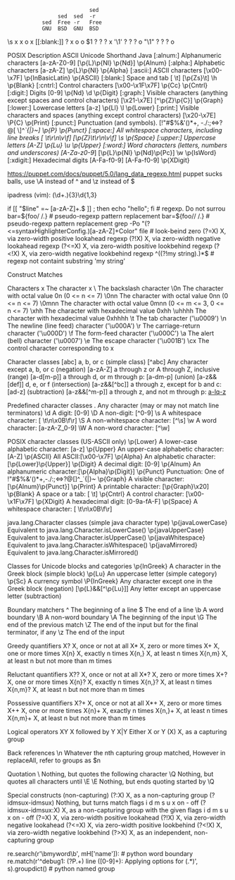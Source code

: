                               sed
                    sed  sed  -r
               sed  Free -r   Free
               GNU  BSD  GNU  BSD
\s              x    x    o    x
[[:blank:]]     ?    x    o    o
$1              ?    ?    ?    x
'\1'            ?    ?    ?    o
"\1"            ?    ?    ?    o


POSIX	Description	ASCII	Unicode	Shorthand	Java
[:alnum:]	Alphanumeric characters	[a-zA-Z0-9]	[\p{L}\p{Nl}
 \p{Nd}]		\p{Alnum}
[:alpha:]	Alphabetic characters	[a-zA-Z]	\p{L}\p{Nl}		\p{Alpha}
[:ascii:]	ASCII characters	[\x00-\x7F]	\p{InBasicLatin}		\p{ASCII}
[:blank:]	Space and tab	[ \t]	[\p{Zs}\t]	\h	\p{Blank}
[:cntrl:]	Control characters	[\x00-\x1F\x7F]	\p{Cc}		\p{Cntrl}
[:digit:]	Digits	[0-9]	\p{Nd}	\d	\p{Digit}
[:graph:]	Visible characters (anything except spaces and control characters)	[\x21-\x7E]	[^\p{Z}\p{C}]		\p{Graph}
[:lower:]	Lowercase letters	[a-z]	\p{Ll}	\l	\p{Lower}
[:print:]	Visible characters and spaces (anything except control characters)	[\x20-\x7E]	\P{C}		\p{Print}
[:punct:]	Punctuation (and symbols).	[!"\#$%&'()*+,
\-./:;<=>?@\[
\\\]^_`{|}~]	\p{P}		\p{Punct}
[:space:]	All whitespace characters, including line breaks	[ \t\r\n\v\f]	[\p{Z}\t\r\n\v\f]	\s	\p{Space}
[:upper:]	Uppercase letters	[A-Z]	\p{Lu}	\u	\p{Upper}
[:word:]	Word characters (letters, numbers and underscores)	[A-Za-z0-9_]	[\p{L}\p{Nl}
 \p{Nd}\p{Pc}]	\w	\p{IsWord}
[:xdigit:]	Hexadecimal digits	[A-Fa-f0-9]	[A-Fa-f0-9]		\p{XDigit}


https://puppet.com/docs/puppet/5.0/lang_data_regexp.html
puppet sucks balls, use \A instead of ^ and \z instead of $

ipadress (vim): \(\d\+\.\)\{3\}\d\{1,3\}

if [[ "$line" =~ [a-zA-Z]+.$ ]] ; then echo "hello"; fi # regexp. Do not surrou
bar=${foo/ /.} # pseudo-regexp pattern replacement
bar=${foo// /.} # pseudo-regexp pattern replacement
grep -Po "(?<=syntaxHighlighterConfig\.)[a-zA-Z]+Color" file # look-beind zero
(?=X)       X, via zero-width positive lookahead  regexp
(?!X)       X, via zero-width negative lookahead  regexp
(?<=X)      X, via zero-width positive lookbehind regexp
(?<!X)      X, via zero-width negative lookbehind regexp
^((?!my string).)*$ # regexp not containt substring 'my string'

Construct     Matches

Characters
x     The character x
\\     The backslash character
\0n     The character with octal value 0n (0 <= n <= 7)
\0nn     The character with octal value 0nn (0 <= n <= 7)
\0mnn     The character with octal value 0mnn (0 <= m <= 3, 0 <= n <= 7)
\xhh     The character with hexadecimal value 0xhh
\uhhhh     The character with hexadecimal value 0xhhhh
\t     The tab character ('\u0009')
\n     The newline (line feed) character ('\u000A')
\r     The carriage-return character ('\u000D')
\f     The form-feed character ('\u000C')
\a     The alert (bell) character ('\u0007')
\e     The escape character ('\u001B')
\cx     The control character corresponding to x

Character classes
[abc]     a, b, or c (simple class)
[^abc]     Any character except a, b, or c (negation)
[a-zA-Z]     a through z or A through Z, inclusive (range)
[a-d[m-p]]     a through d, or m through p: [a-dm-p] (union)
[a-z&&[def]]     d, e, or f (intersection)
[a-z&&[^bc]]     a through z, except for b and c: [ad-z] (subtraction)
[a-z&&[^m-p]]     a through z, and not m through p: [a-lq-z](subtraction)

Predefined character classes
.     Any character (may or may not match line terminators)
\d     A digit: [0-9]
\D     A non-digit: [^0-9]
\s     A whitespace character: [ \t\n\x0B\f\r]
\S     A non-whitespace character: [^\s]
\w     A word character: [a-zA-Z_0-9]
\W     A non-word character: [^\w]

POSIX character classes (US-ASCII only)
\p{Lower}     A lower-case alphabetic character: [a-z]
\p{Upper}     An upper-case alphabetic character:[A-Z]
\p{ASCII}     All ASCII:[\x00-\x7F]
\p{Alpha}     An alphabetic character:[\p{Lower}\p{Upper}]
\p{Digit}     A decimal digit: [0-9]
\p{Alnum}     An alphanumeric character:[\p{Alpha}\p{Digit}]
\p{Punct}     Punctuation: One of !"#$%&'()*+,-./:;<=>?@[\]^_`{|}~
\p{Graph}     A visible character: [\p{Alnum}\p{Punct}]
\p{Print}     A printable character: [\p{Graph}\x20]
\p{Blank}     A space or a tab: [ \t]
\p{Cntrl}     A control character: [\x00-\x1F\x7F]
\p{XDigit}     A hexadecimal digit: [0-9a-fA-F]
\p{Space}     A whitespace character: [ \t\n\x0B\f\r]

java.lang.Character classes (simple java character type)
\p{javaLowerCase}     Equivalent to java.lang.Character.isLowerCase()
\p{javaUpperCase}     Equivalent to java.lang.Character.isUpperCase()
\p{javaWhitespace}     Equivalent to java.lang.Character.isWhitespace()
\p{javaMirrored}     Equivalent to java.lang.Character.isMirrored()

Classes for Unicode blocks and categories
\p{InGreek}     A character in the Greek block (simple block)
\p{Lu}     An uppercase letter (simple category)
\p{Sc}     A currency symbol
\P{InGreek}     Any character except one in the Greek block (negation)
[\p{L}&&[^\p{Lu}]]      Any letter except an uppercase letter (subtraction)

Boundary matchers
^     The beginning of a line
$     The end of a line
\b     A word boundary
\B     A non-word boundary
\A     The beginning of the input
\G     The end of the previous match
\Z     The end of the input but for the final terminator, if any
\z     The end of the input

Greedy quantifiers
X?     X, once or not at all
X*     X, zero or more times
X+     X, one or more times
X{n}     X, exactly n times
X{n,}     X, at least n times
X{n,m}     X, at least n but not more than m times

Reluctant quantifiers
X??     X, once or not at all
X*?     X, zero or more times
X+?     X, one or more times
X{n}?     X, exactly n times
X{n,}?     X, at least n times
X{n,m}?     X, at least n but not more than m times

Possessive quantifiers
X?+     X, once or not at all
X*+     X, zero or more times
X++     X, one or more times
X{n}+     X, exactly n times
X{n,}+     X, at least n times
X{n,m}+     X, at least n but not more than m times

Logical operators
XY     X followed by Y
X|Y     Either X or Y
(X)     X, as a capturing group

Back references
\n     Whatever the nth capturing group matched, However in replaceAll, refer to groups as $n

Quotation
\     Nothing, but quotes the following character
\Q     Nothing, but quotes all characters until \E
\E     Nothing, but ends quoting started by \Q

Special constructs (non-capturing)
(?:X)     X, as a non-capturing group
(?idmsux-idmsux)      Nothing, but turns match flags i d m s u x on - off
(?idmsux-idmsux:X)       X, as a non-capturing group with the given flags i d m s u x on - off
(?=X)     X, via zero-width positive lookahead
(?!X)     X, via zero-width negative lookahead
(?<=X)     X, via zero-width positive lookbehind
(?<!X)     X, via zero-width negative lookbehind
(?>X)     X, as an independent, non-capturing group

re.search(r'\bmyword\b', mH['name']): # python word boundary
re.match(r'^debug1: (?P<mygroup1>.+) line ([0-9]+): Applying options for (.*)', s).groupdict() # python named group
